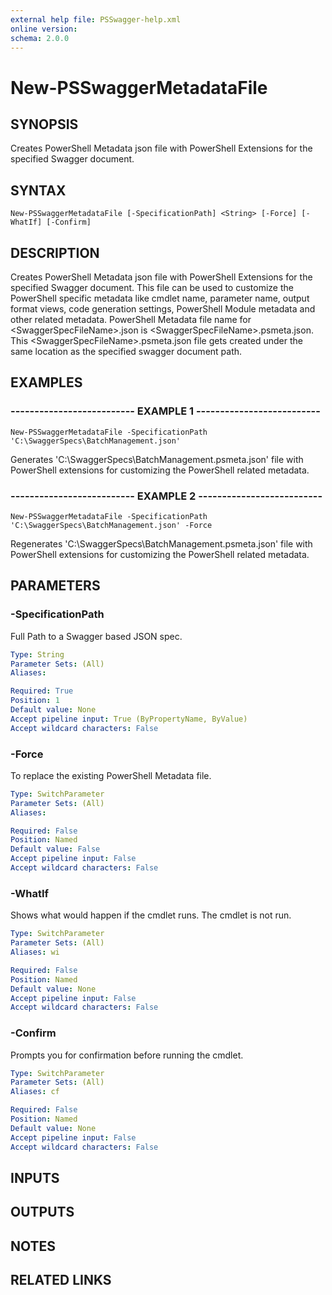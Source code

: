 ```yaml
---
external help file: PSSwagger-help.xml
online version: 
schema: 2.0.0
---
```


# New-PSSwaggerMetadataFile

## SYNOPSIS
Creates PowerShell Metadata json file with PowerShell Extensions for the specified Swagger document.

## SYNTAX

```
New-PSSwaggerMetadataFile [-SpecificationPath] <String> [-Force] [-WhatIf] [-Confirm]
```

## DESCRIPTION
Creates PowerShell Metadata json file with PowerShell Extensions for the specified Swagger document.
This file can be used to customize the PowerShell specific metadata like 
cmdlet name, parameter name, output format views, code generation settings, PowerShell Module metadata and other related metadata.
PowerShell Metadata file name for \<SwaggerSpecFileName\>.json is \<SwaggerSpecFileName\>.psmeta.json.
This \<SwaggerSpecFileName\>.psmeta.json file gets created under the same location as the specified swagger document path.

## EXAMPLES

### -------------------------- EXAMPLE 1 --------------------------
```
New-PSSwaggerMetadataFile -SpecificationPath 'C:\SwaggerSpecs\BatchManagement.json'
```

Generates 'C:\SwaggerSpecs\BatchManagement.psmeta.json' file with PowerShell extensions for customizing the PowerShell related metadata.

### -------------------------- EXAMPLE 2 --------------------------
```
New-PSSwaggerMetadataFile -SpecificationPath 'C:\SwaggerSpecs\BatchManagement.json' -Force
```

Regenerates 'C:\SwaggerSpecs\BatchManagement.psmeta.json' file with PowerShell extensions for customizing the PowerShell related metadata.

## PARAMETERS

### -SpecificationPath
Full Path to a Swagger based JSON spec.

```yaml
Type: String
Parameter Sets: (All)
Aliases: 

Required: True
Position: 1
Default value: None
Accept pipeline input: True (ByPropertyName, ByValue)
Accept wildcard characters: False
```

### -Force
To replace the existing PowerShell Metadata file.

```yaml
Type: SwitchParameter
Parameter Sets: (All)
Aliases: 

Required: False
Position: Named
Default value: False
Accept pipeline input: False
Accept wildcard characters: False
```

### -WhatIf
Shows what would happen if the cmdlet runs.
The cmdlet is not run.

```yaml
Type: SwitchParameter
Parameter Sets: (All)
Aliases: wi

Required: False
Position: Named
Default value: None
Accept pipeline input: False
Accept wildcard characters: False
```

### -Confirm
Prompts you for confirmation before running the cmdlet.

```yaml
Type: SwitchParameter
Parameter Sets: (All)
Aliases: cf

Required: False
Position: Named
Default value: None
Accept pipeline input: False
Accept wildcard characters: False
```

## INPUTS

## OUTPUTS

## NOTES

## RELATED LINKS

